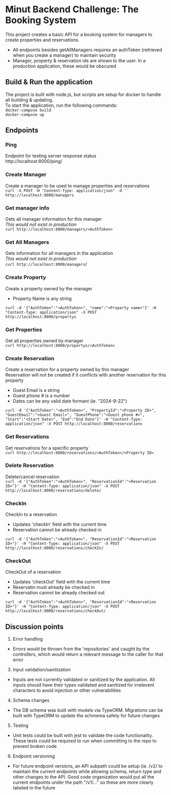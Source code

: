 # Minut Backend Challenge: The Booking System

This project creates a basic API for a booking system for managers to create properties and reservations.  
- All endpoints besides getAllManagers requires an authToken (retrieved when you create a manager) to maintain security
- Manager, property & reservation ids are shown to the user. In a production application, these would be obscured

## Build & Run the application
The project is built with node.js, but scripts are setup for docker to handle all building & updating.  
To start the application, run the following commands:  
`docker-compose build`  
`docker-compose up`  

## Endpoints
### Ping
Endpoint for testing server response status  
  http://localhost:8000/ping/

### Create Manager  
Create a manager to be used to manage properties and reservations  
`curl -X POST -H "Content-Type: application/json" -d '' http://localhost:8000/managers`  
### Get manager info  
Gets all manager information for this manager  
*This would not exist in production*  
  `curl http://localhost:8000/managers/<AuthToken>`  
### Get All Managers  
Gets information for all managers in the application  
*This would not exist in production*  
  `curl http://localhost:8000/managers`/  

### Create Property
Create a property owned by the manager  
- Property Name is any string  

`curl -d '{"AuthToken":"<AuthToken>", "name":"<Property name>"}' -H "Content-Type: application/json" -X POST http://localhost:8000/propertys`
### Get Properties
Get all properties owned by manager  
`curl http://localhost:8000/propertys/<AuthToken>`

### Create Reservation
Create a reservation for a property owned by this manager  
Reservation will not be created if it conflicts with another reservation for this property  
- Guest Email is a string  
- Guest phone # is a number  
- Dates can be any valid date formant (ie. "2024-9-22")

`curl -d '{"AuthToken":"<AuthToken>", "PropertyId":"<Property ID>", "GuestEmail":"<Guest Email>", "GuestPhone":"<Guest phone #>", "Start":"<Start Date>", "End":"End Date"}' -H "Content-Type: application/json" -X POST http://localhost:8000/reservations`
### Get Reservations
Get reservations for a specific property  
`curl http://localhost:8000/reservations/<AuthToken>/<Property ID>`  
### Delete Reservation
Delete/cancel reservation  
`curl -d '{"AuthToken":"<AuthToken>", "ReservationId":"<Reservation ID>"}' -H "Content-Type: application/json" -X POST http://localhost:8000/reservations/delete/`
### CheckIn
CheckIn to a reservation
- Updates 'checkIn' field with the current time
- Reservation cannot be already checked in

`curl -d '{"AuthToken":"<AuthToken>", "ReservationId":"<Reservation ID>"}' -H "Content-Type: application/json" -X POST http://localhost:8000/reservations/checkIn/`
### CheckOut
CheckOut of a reservation
- Updates 'checkOut' field with the current time
- Reservatin must already be checked in
- Reservation cannot be already checked out

`curl -d '{"AuthToken":"<AuthToken>", "ReservationId":"<Reservation ID>"}' -H "Content-Type: application/json" -X POST http://localhost:8000/reservations/checkOut/`

## Discussion points
1. Error handling
  - Errors would be thrown from the 'repositories' and caught by the controllers, which would return a relevant message to the caller for that error
3. Input validation/sanitization
  - Inputs are not currently validated or sanitized by the application. All inputs should have their types validated and sanitized for irrelevent characters to avoid injection or other vulnerabilities
4. Schema changes
  - The DB schema was built with models via TypeORM. Migrations can be built with TypeORM to update the schmema safety for future changes
5. Testing
  - Unit tests could be built with jest to validate the code functionality. These tests could be required to run when committing to the repo to prevent broken code
6. Endpoint versioning
  - For future endpoint versions, an API subpath could be setup (ie. /v2/ to maintain the current endpoints while allowing schema, return type and other changes to the API. Good code organization would put all the current endpoints under the path "/v1/..." so these are more clearly labeled in the future
